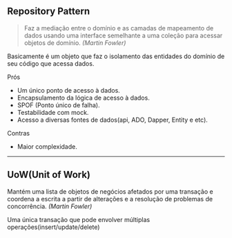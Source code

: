 ## Repository Pattern

> Faz a mediação entre o domínio e as camadas de mapeamento de dados usando uma interface semelhante a uma coleção para acessar objetos de domínio.
*(Martin Fowler)*

Basicamente é um objeto que faz o isolamento das entidades do domínio de seu código que acessa dados.

Prós
- Um único ponto de acesso à dados.
- Encapsulamento da lógica de acesso à dados.
- SPOF (Ponto único de falha).
- Testabilidade com mock.
- Acesso a diversas fontes de dados(api, ADO, Dapper, Entity e etc).

Contras
- Maior complexidade.

------------

## UoW(Unit of Work)
> 
Mantém uma lista de objetos de negócios afetados por uma transação e coordena a escrita a partir de alterações e a resolução de problemas de concorrência.
*(Martin Fowler)*

Uma única transação que pode envolver múltiplas operações(insert/update/delete)
